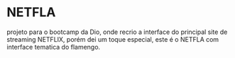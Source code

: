 # NETFLA
projeto para o bootcamp da Dio, onde recrio a interface do principal site de streaming NETFLIX, porém dei um toque especial, este é o NETFLA com interface tematica do flamengo.
